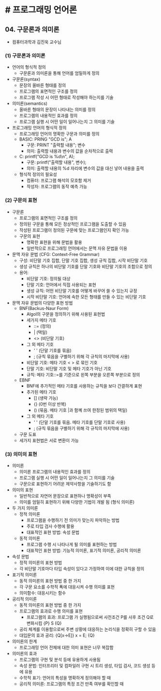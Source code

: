 # # 프로그래밍 언어론

## 04. 구문론과 의미론

- 컴퓨터과학과 김진욱 교수님

### (1) 구문론과 의미론

- 언어의 형식적 정의
    - 구문론과 의미론을 통해 언어를 엄밀하게 정의
- 구문론(syntax)
    - 문장의 올바른 형태를 정의
    - 프로그램의 표면적인 구조를 정의
    - 프로그램 작성 시 어떤 형태로 작성해야 하는지를 기술
- 의미론(semantics)
    - 올바른 형태의 문장이 나타내는 의미를 정의
    - 프로그램의 내용적인 효과를 정의
    - 프로그램 실행 시 어떤 일이 일어나는지 그 의미를 기술
- 프로그래밍 언어의 형식적 정의
    - 프로그래밍 언어의 명확한 구문과 의미를 정의
    - BASIC: PRING "GCD is"; A
        - 구문: PRINT "출력할 내용"; 변수
        - 의미: 출력할 내용과 변수의 값을 순차적으로 출력
    - C: printf("GCD is %d\n", A);
        - 구문: printf("출력할 내용", 변수);
        - 의미: 출력할 내용의 %d 자리에 변수의 값을 대신 넣어 내용을 출력
    - 형식적 정의의 필요성
        - 컴퓨터: 프로그램 해석의 모호함 제거
        - 작성자: 프로그램의 동작 예측 가능

### (2) 구문의 표현

- 구문론
    - 프로그램의 표면적인 구조를 정의
    - 정의된 구문을 통해 모든 정상적인 프로그램을 도출할 수 있음
    - 작성된 프로그램이 정의된 구문에 맞는 프로그램인지 확인 가능
    - 구문의 표현
        - 명확한 표현을 위해 문법을 활용
        - 일반적으로 프로그래밍 언어에서는 문맥 자유 문법을 이용
- 문맥 자유 문법 (CFG: Context-Free Grammar)
    - 구성: 비단말 기호 집합, 단말 기호 집합, 생성 규칙 집합, 시작 비단말 기호
    - 생성 규칙은 하나의 비단말 기호를 단말 기호와 비단말 기호의 조합으로 정의
    - 용어:
        - 비단말 기호: 정의될 대상
        - 단말 기호: 언어에서 직접 사용되는 표현
        - 생성 규칙: 어떤 비단말 기호를 어떻게 바꾸어 쓸 수 있는지 규정
        - 시작 비단말 기호: 언어에 속한 모든 형태를 만들 수 있는 비단말 기호
- 문맥 자유 문법의 다양한 표현 방법
    - BNF(Backus-Naur Form)
        - Algol의 구문을 정의하기 위해 사용된 표현법
        - 세가지 메타 기호
            - ::= (정의)
            - | (택일)
            - <> (비단말 기호)
        - 그 외 메타 기호
            - ' ' (단말 기호를 묶음)
            - ; (규칙 묶음을 구별하기 위해 각 규칙의 마지막에 사용)
        - 비단말 기호: 메타 기호 < > 로 묶인 기호
        - 단말 기호: 비단말 기호 및 메타 기호가 아닌 기호
        - 규칙: 메타 기호::=를 기준으로 왼쪽 부분을 오른쪽 부분으로 정의
    - EBNF
        - BNF에 추가적인 메타 기호를 사용하는 규칙을 보다 간결하게 표현
        - 추가된 메타 기호
            - [] (생략 가능)
            - {} (0번 이상 반복)
            - () (묶음. 메타 기호 |과 함꼐 쓰여 한정된 범위의 택일)
        - 그 외 메타 기호
            - ' ' (단말 기호를 묶음. 메타 기호를 단말 기호로 사용)
            - ; (규칙 묶음을 구별하기 위해 각 규칙의 마지막에 사용)
    - 구문 도표
    - 세가지 표현법은 서로 변환이 가능

### (3) 의미의 표현

- 의미론
    - 의미론 프로그램의 내용적인 효과를 정의
    - 프로그램 실행 시 어떤 일이 일어나는지 그 의미를 기술
    - 구문으로 표현하기 어려운 제약사항을 기술하기도 함
- 의미의 표현
    - 일반적으로 자연어 문장으로 표현하나 명확성이 부족
    - 의미를 엄밀히 표현하기 위해 다양한 기법이 개발 됨 (형식 의미론)
- 두 가지 의미론
    - 정적 의미론
        - 프로그램을 수행하기 전 의미가 맞는지 파악하는 방법
        - 주로 타입 검사 수행에 활용
        - 대표적인 표현 방법: 속성 문법
    - 동적 의미론
        - 프로그램 수행 시 나타나게 될 의미를 표현하는 방법
        - 대표적인 표현 방법: 기능적 의미론, 표기적 의미론, 공리적 의미론
- 속성 문법
    - 정적 의미론의 표현 방법
    - 각 비단말 기호마다 타입 속성이 있다고 가정하여 이에 대한 규칙을 정의
- 표기적 의미론
    - 동적 의미론의 표현 방법 중 한 가지
    - 각 구문 요소를 수학적 푝에 대응시켜 수행 의미를 표현
    - 의미함수: 대응시키는 함수
- 공리적 의미론
    - 동적 의미론의 표현 방법 중 한 가지
    - 프로그램의 효과로 수행 의미를 표현
        - 프로그램의 효과: 프로그램 가 실행됨으로써 사전조건 P를 사후 조건 Q로 변화시킴 {P} S {Q}
    - 공리 체계를 이용함으로써 주변 상황에 대응하는 논리식을 정확히 구할 수 있음
    - 대입문의 효과 공리: {Q[x->E]} x = E; {Q}
- 의미론의 한계
    - 프로그래밍 언어 전체에 대한 의미 표현은 너무 복잡함
- 의미론의 효과
    - 프로그램의 구현 및 분석 등에 유용하게 사용됨
    - 속성 문법: 인터프리터 및 컴파일러 구현 시 트리 생성, 타입 검사, 코드 생성 등에 유용
    - 수학적 표기: 언어의 특성을 명확하게 정의해야 할 때
    - 공리적 의미론: 프로그램의 특정 조건 만족 여부를 확인할 때
